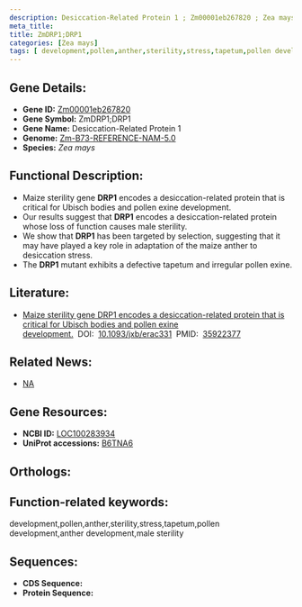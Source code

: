 ```yaml
---
description: Desiccation-Related Protein 1 ; Zm00001eb267820 ; Zea mays
meta_title:
title: ZmDRP1;DRP1
categories: [Zea mays]
tags: [ development,pollen,anther,sterility,stress,tapetum,pollen development,anther development,male sterility ]
---
```


## Gene Details:
- **Gene ID:**	[Zm00001eb267820]()
- **Gene Symbol:** ZmDRP1;DRP1
- **Gene Name:** Desiccation-Related Protein 1
- **Genome:** [Zm-B73-REFERENCE-NAM-5.0]()
- **Species:** *Zea mays*

## Functional Description:
   - Maize sterility gene **DRP1** encodes a desiccation-related protein that is critical for Ubisch bodies and pollen exine development.
   - Our results suggest that **DRP1** encodes a desiccation-related protein whose loss of function causes male sterility.
   - We show that **DRP1** has been targeted by selection, suggesting that it may have played a key role in adaptation of the maize anther to desiccation stress.
   - The **DRP1** mutant exhibits a defective tapetum and irregular pollen exine.

## Literature:
   - [Maize sterility gene DRP1 encodes a desiccation-related protein that is critical for Ubisch bodies and pollen exine development.]( https://academic.oup.com/jxb/article/73/19/6800/6654901?login=true)&nbsp;&nbsp;DOI:&nbsp;&nbsp;[10.1093/jxb/erac331](https://academic.oup.com/jxb/article/73/19/6800/6654901?login=true)&nbsp;&nbsp;PMID:&nbsp;&nbsp;[35922377](https://pubmed.ncbi.nlm.nih.gov/35922377/)

## Related News:
   - [NA](https://mp.weixin.qq.com/s?__biz=Mzg3MDEwNDEyMg==&mid=2247535536&idx=4&sn=c42b0267b8cd225f72274451fdf3a512&chksm=ce90e6e5f9e76ff31c6aba4e680a8159c6da522f4e6c0153756f9f84a64aca694d1df5242688&scene=27#wechat_redirect)

## Gene Resources:
- **NCBI ID:** [LOC100283934](https://www.ncbi.nlm.nih.gov/gene/?term=LOC100283934)
- **UniProt accessions:** [B6TNA6](https://www.uniprot.org/uniprotkb/B6TNA6/entry)

## Orthologs:

## Function-related keywords:
development,pollen,anther,sterility,stress,tapetum,pollen development,anther development,male sterility

## Sequences:
- **CDS Sequence:**
- **Protein Sequence:**
